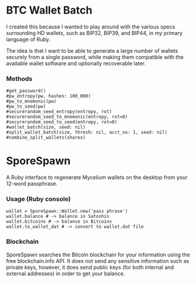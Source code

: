 # BTC Wallet Batch

I created this because I wanted to play around with the various specs surrounding HD wallets, such as BIP32, BIP39, and BIP44, in my primary language of Ruby.

The idea is that I want to be able to generate a large number of wallets securely from a single password, while making them compatible with the available wallet software and optionally recoverable later.

### Methods

```
#get_password()
#pw_entropy(pw, hashes: 100_000)
#pw_to_mnemonic(pw)
#pw_to_seed(pw)
#securerandom_seed_entropy(entropy, rot)
#securerandom_seed_to_mnemonic(entropy, rot=0)
#securerandom_seed_to_seed(entropy, rot=0)
#wallet_batch(size, seed: nil)
#split_wallet_batch(size, thresh: nil, acct_no: 1, seed: nil)
#combine_split_wallets(shares)
```

# SporeSpawn

A Ruby interface to regenerate Mycelium wallets on the desktop from your 12-word passphrase.

### Usage (Ruby console)

```
wallet = SporeSpawn::Wallet.new('pass phrase')
wallet.balance # -> balance in Satoshis
wallet.bitcoins # -> balance in Bitcoins
wallet.to_wallet_dat # -> convert to wallet.dat file

```

### Blockchain

SporeSpawn searches the Bitcoin blockchain for your information using the free blockchain.info API. It does not send any sensitive information such as private keys, however, it does send public keys (for both internal and external addresses) in order to get your balance.
